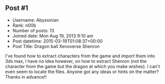 ## Post #1
- Username: Abyssinian
- Rank: n00b
- Number of posts: 13
- Joined date: Mon Aug 19, 2013 9:10 am
- Post datetime: 2015-03-19T01:08:37+00:00
- Post Title: Dragon ball Xenoverse Shenron

I've found how to extract characters from the game and import them into 3ds max, I have no idea however, on how to extract Shenron (not the character from the game but the dragon at which you make wishes). I can't even seem to locate the files. Anyone got any ideas or hints on the matter? Thanks in advance!!

